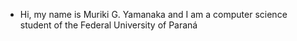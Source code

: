 - Hi, my name is Muriki G. Yamanaka and I am a computer science student of the Federal University of Paraná 
<!---
MurikiGY/MurikiGY is a ✨ special ✨ repository because its `README.md` (this file) appears on your GitHub profile.
You can click the Preview link to take a look at your changes.
--->

